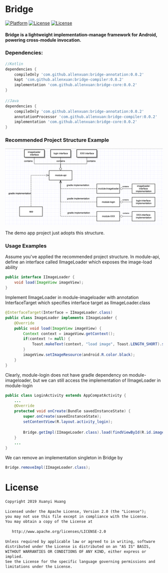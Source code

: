 # Bridge
[![Platform](https://img.shields.io/badge/Platform-Android-green.svg)](https://developer.android.com/index.html)
[![License](https://img.shields.io/badge/Version-0.0.2-blue.svg)](https://jcenter.bintray.com/com/github/allenxuan/)
[![License](https://img.shields.io/badge/License-Apache%202.0-red.svg)](http://www.apache.org/licenses/LICENSE-2.0)

#### Bridge is a lightweight implementation-manage framework for Android, powering cross-module invocation.

### Dependencies:
```groovy
//Kotlin
dependencies {
    compileOnly 'com.github.allenxuan:bridge-annotation:0.0.2'
    kapt 'com.github.allenxuan:bridge-compiler:0.0.2'
    implementation 'com.github.allenxuan:bridge-core:0.0.2'
}

//Java
dependencies {
    compileOnly 'com.github.allenxuan:bridge-annotation:0.0.2'
    annotationProcessor 'com.github.allenxuan:bridge-compiler:0.0.2'
    implementation 'com.github.allenxuan:bridge-core:0.0.2'
}
```

### Recommended Project Structure Example
![recommended_project_structure](/art/recommend_project_structure.png)

The demo app project just adopts this structure.

### Usage Examples
Assume you've applied the recommended project structure.
In module-api, define an interface called IImageLoader which exposes the image-load ability
```java
public interface IImageLoader {
    void load(ImageView imageView);
}
```
Implement IImageLoader in module-imageloader with annotation InterfaceTarget which specifies interface target as IImageLoader.class
```java
@InterfaceTarget(Interface = IImageLoader.class)
public class ImageLoader implements IImageLoader {
    @Override
    public void load(ImageView imageView) {
        Context context = imageView.getContext();
        if(context != null) {
            Toast.makeText(context, "load image", Toast.LENGTH_SHORT).show();
        }
        imageView.setImageResource(android.R.color.black);
    }
}
```

Clearly, module-login does not have gradle dependency
on module-imageloader, but we can still access the implementation of IImageLoader in module-login
```java
public class LoginActivity extends AppCompatActivity {
    ...
    @Override
    protected void onCreate(Bundle savedInstanceState) {
        super.onCreate(savedInstanceState);
        setContentView(R.layout.activity_login);

        Bridge.getImpl(IImageLoader.class).load(findViewById(R.id.image_view));
    }
    ...
}
```

We can remove an implementation singleton in Bridge by
```java
Bridge.removeImpl(IImageLoader.class);
```

# License
```
Copyright 2019 Xuanyi Huang

Licensed under the Apache License, Version 2.0 (the "License");
you may not use this file except in compliance with the License.
You may obtain a copy of the License at

   http://www.apache.org/licenses/LICENSE-2.0

Unless required by applicable law or agreed to in writing, software
distributed under the License is distributed on an "AS IS" BASIS,
WITHOUT WARRANTIES OR CONDITIONS OF ANY KIND, either express or implied.
See the License for the specific language governing permissions and
limitations under the License.
```
